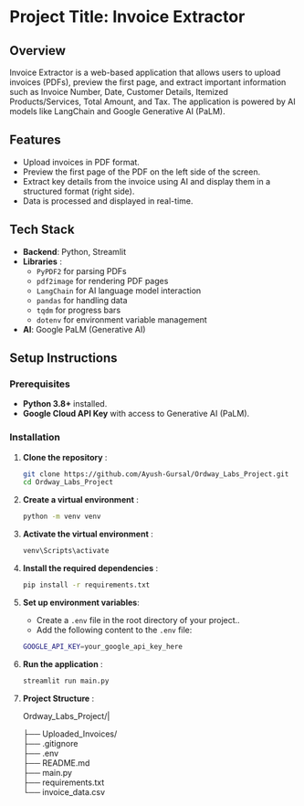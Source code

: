 # Project Title: Invoice Extractor

## Overview

Invoice Extractor is a web-based application that allows users to upload invoices (PDFs), preview the first page, and extract important information such as Invoice Number, Date, Customer Details, Itemized Products/Services, Total Amount, and Tax. The application is powered by AI models like LangChain and Google Generative AI (PaLM).

## Features

- Upload invoices in PDF format.
- Preview the first page of the PDF on the left side of the screen.
- Extract key details from the invoice using AI and display them in a structured format (right side).
- Data is processed and displayed in real-time.

## Tech Stack

- **Backend**: Python, Streamlit
- **Libraries** : 
  - `PyPDF2` for parsing PDFs
  - `pdf2image` for rendering PDF pages
  - `LangChain` for AI language model interaction
  - `pandas` for handling data
  - `tqdm` for progress bars
  - `dotenv` for environment variable management
- **AI**: Google PaLM (Generative AI)

## Setup Instructions

### Prerequisites

- **Python 3.8+** installed.
- **Google Cloud API Key** with access to Generative AI (PaLM).

### Installation

1. **Clone the repository** :
   ```bash
   git clone https://github.com/Ayush-Gursal/Ordway_Labs_Project.git
   cd Ordway_Labs_Project

2. **Create a virtual environment** :
   ```bash
   python -m venv venv

3. **Activate the virtual environment** :
     ```bash
     venv\Scripts\activate

3. **Install the required dependencies** :

     ```bash
     pip install -r requirements.txt
3. **Set up environment variables**:
    - Create a `.env` file in the root directory of your project..
    - Add the following content to the `.env` file:

     ```bash
     GOOGLE_API_KEY=your_google_api_key_here

3. **Run the application** :
     ```bash
     streamlit run main.py

3. **Project Structure** :

    Ordway_Labs_Project/|

    ├── Uploaded_Invoices/        
    ├── .gitignore                
    ├── .env                      
    ├── README.md                 
    ├── main.py                   
    ├── requirements.txt          
    └── invoice_data.csv         


